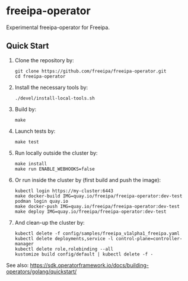 # freeipa-operator

Experimental freeipa-operator for Freeipa.

## Quick Start

1. Clone the repository by:

   ```shell
   git clone https://github.com/freeipa/freeipa-operator.git
   cd freeipa-operator
   ```

1. Install the necessary tools by:

   ```shell
   ./devel/install-local-tools.sh
   ```

1. Build by:

   ```shell
   make
   ```

1. Launch tests by:

   ```shell
   make test
   ```

1. Run locally outside the cluster by:

   ```shell
   make install
   make run ENABLE_WEBHOOKS=false
   ```

1. Or run inside the cluster by (first build and push the image):

   ```shell
   kubectl login https://my-cluster:6443
   make docker-build IMG=quay.io/freeipa/freeipa-operator:dev-test
   podman login quay.io
   make docker-push IMG=quay.io/freeipa/freeipa-operator:dev-test
   make deploy IMG=quay.io/freeipa/freeipa-operator:dev-test
   ```

1. And clean-up the cluster by:

   ```shell
   kubectl delete -f config/samples/freeipa_v1alpha1_freeipa.yaml
   kubectl delete deployments,service -l control-plane=controller-manager
   kubectl delete role,rolebinding --all
   kustomize build config/default | kubectl delete -f -
   ```

See also: https://sdk.operatorframework.io/docs/building-operators/golang/quickstart/
